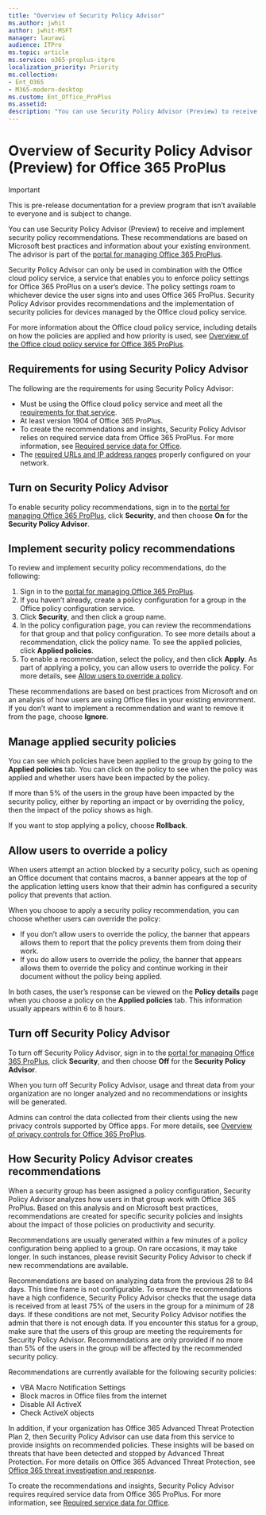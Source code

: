 ```yaml
---
title: "Overview of Security Policy Advisor"
ms.author: jwhit
author: jwhit-MSFT
manager: laurawi
audience: ITPro
ms.topic: article
ms.service: o365-proplus-itpro
localization_priority: Priority
ms.collection:
- Ent_O365
- M365-modern-desktop
ms.custom: Ent_Office_ProPlus
ms.assetid: 
description: "You can use Security Policy Advisor (Preview) to receive and implement security policy recommendations."
---
```


# Overview of Security Policy Advisor (Preview) for Office 365 ProPlus

> [!IMPORTANT]
> This is pre-release documentation for a preview program that isn’t available to everyone and is subject to change.

You can use Security Policy Advisor (Preview) to receive and implement security policy recommendations. These recommendations are based on Microsoft best practices and information about your existing environment. The advisor is part of the [portal for managing Office 365 ProPlus](https://config.office.com).

Security Policy Advisor can only be used in combination with the Office cloud policy service, a service that enables you to enforce policy settings for Office 365 ProPlus on a user’s device. The policy settings roam to whichever device the user signs into and uses Office 365 ProPlus. Security Policy Advisor provides recommendations and the implementation of security policies for devices managed by the Office cloud policy service.
 
For more information about the Office cloud policy service, including details on how the policies are applied and how priority is used, see [Overview of the Office cloud policy service for Office 365 ProPlus](overview-office-cloud-policy-service.md).

## Requirements for using Security Policy Advisor

The following are the requirements for using Security Policy Advisor:

- Must be using the Office cloud policy service and meet all the [requirements for that service](overview-office-cloud-policy-service.md#requirements-for-using-the-office-cloud-policy-service). 
- At least version 1904 of Office 365 ProPlus. 
- To create the recommendations and insights, Security Policy Advisor relies on required service data from Office 365 ProPlus. For more information, see [Required service data for Office](privacy/required-service-data.md).
- The [required URLs and IP address ranges](https://docs.microsoft.com/office365/enterprise/urls-and-ip-address-ranges#microsoft-365-common-and-office-online) properly configured on your network.

## Turn on Security Policy Advisor

To enable security policy recommendations, sign in to the [portal for managing Office 365 ProPlus](https://config.office.com), click **Security**, and then choose **On** for the **Security Policy Advisor**.  

## Implement security policy recommendations

To review and implement security policy recommendations, do the following:

1. Sign in to the [portal for managing Office 365 ProPlus](https://config.office.com).
2. If you haven’t already, create a policy configuration for a group in the Office policy configuration service. 
3. Click **Security**, and then click a group name.
4. In the policy configuration page, you can review the recommendations for that group and that policy configuration. To see more details about a recommendation, click the policy name. To see the applied policies, click **Applied policies**. 
5. To enable a recommendation, select the policy, and then click **Apply**. As part of applying a policy, you can allow users to override the policy. For more details, see [Allow users to override a policy](#allow-users-to-override-a-policy).

These recommendations are based on best practices from Microsoft and on an analysis of how users are using Office files in your existing environment. If you don’t want to implement a recommendation and want to remove it from the page, choose **Ignore**.

## Manage applied security policies

You can see which policies have been applied to the group by going to the **Applied policies** tab. You can click on the policy to see when the policy was applied and whether users have been impacted by the policy. 

If more than 5% of the users in the group have been impacted by the security policy, either by reporting an impact or by overriding the policy, then the impact of the policy shows as high.

If you want to stop applying a policy, choose **Rollback**. 

## Allow users to override a policy

When users attempt an action blocked by a security policy, such as opening an Office document that contains macros, a banner appears at the top of the application letting users know that their admin has configured a security policy that prevents that action.

When you choose to apply a security policy recommendation, you can choose whether users can override the policy:

- If you don’t allow users to override the policy, the banner that appears allows them to report that the policy prevents them from doing their work. 
- If you do allow users to override the policy, the banner that appears allows them to override the policy and continue working in their document without the policy being applied.

In both cases, the user’s response can be viewed on the **Policy details** page when you choose a policy on the **Applied policies** tab. This information usually appears within 6 to 8 hours.

## Turn off Security Policy Advisor

To turn off Security Policy Advisor, sign in to the [portal for managing Office 365 ProPlus](https://config.office.com), click **Security**, and then choose **Off** for the **Security Policy Advisor**. 

When you turn off Security Policy Advisor, usage and threat data from your organization are no longer analyzed and no recommendations or insights will be generated.  

Admins can control the data collected from their clients using the new privacy controls supported by Office apps. For more details, see [Overview of privacy controls for Office 365 ProPlus](https://go.microsoft.com/fwlink/p/?linkid=2083502).

## How Security Policy Advisor creates recommendations 

When a security group has been assigned a policy configuration, Security Policy Advisor analyzes how users in that group work with Office 365 ProPlus. Based on this analysis and on Microsoft best practices, recommendations are created for specific security policies and insights about the impact of those policies on productivity and security. 

Recommendations are usually generated within a few minutes of a policy configuration being applied to a group. On rare occasions, it may take longer. In such instances, please revisit Security Policy Advisor to check if new recommendations are available.

Recommendations are based on analyzing data from the previous 28 to 84 days. This time frame is not configurable. To ensure the recommendations have a high confidence, Security Policy Advisor checks that the usage data is received from at least 75% of the users in the group for a minimum of 28 days. If these conditions are not met, Security Policy Advisor notifies the admin that there is not enough data. If you encounter this status for a group, make sure that the users of this group are meeting the requirements for Security Policy Advisor. Recommendations are only provided if no more than 5% of the users in the group will be affected by the recommended security policy.

Recommendations are currently available for the following security policies: 

- VBA Macro Notification Settings 
- Block macros in Office files from the internet 
- Disable All ActiveX 
- Check ActiveX objects 

In addition, if your organization has Office 365 Advanced Threat Protection Plan 2, then Security Policy Advisor can use data from this service to provide insights on recommended policies. These insights will be based on threats that have been detected and stopped by Advanced Threat Protection. For more details on Office 365 Advanced Threat Protection, see [Office 365 threat investigation and response](https://docs.microsoft.com/office365/securitycompliance/office-365-ti). 

To create the recommendations and insights, Security Policy Advisor requires required service data from Office 365 ProPlus. For more information, see [Required service data for Office](privacy/required-service-data.md).
